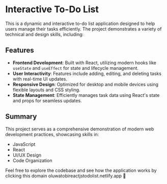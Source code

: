 

# Interactive To-Do List

This is a dynamic and interactive to-do list application designed to help users manage their tasks efficiently. The project demonstrates a variety of technical and design skills, including:

## Features

- **Frontend Development**: Built with React, utilizing modern hooks like `useState` and `useEffect` for state and lifecycle management.  
- **User Interactivity**: Features include adding, editing, and deleting tasks with real-time UI updates.  
- **Responsive Design**: Optimized for desktop and mobile devices using flexible layouts and CSS styling.  
- **State Management**: Efficiently manages task data using React's state and props for seamless updates.  


## Summary

This project serves as a comprehensive demonstration of modern web development practices, showcasing skills in:

- JavaScript
- React
- UI/UX Design
- Code Organization

Feel free to explore the codebase and see how the application works by clicking this domain oluwatobireactjstodolist.netlify.app 🚀

